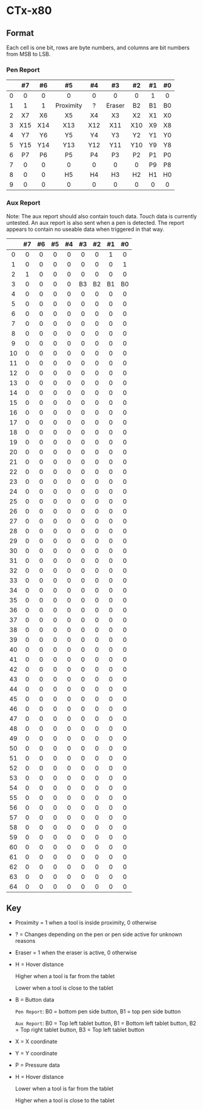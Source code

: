 # CTx-x80

## Format

Each cell is one bit, rows are byte numbers, and columns are bit numbers from MSB to LSB.

### Pen Report

|   |  #7 |  #6 |     #5    |  #4 |   #3   |  #2 | #1 | #0 |
|:-:|:---:|:---:|:---------:|:---:|:------:|:---:|:--:|:--:|
| 0 |  0  |  0  |     0     |  0  |    0   |  0  |  1 |  0 |
| 1 |  1  |  1  | Proximity |  ?  | Eraser |  B2 | B1 | B0 |
| 2 |  X7 |  X6 |     X5    |  X4 |   X3   |  X2 | X1 | X0 |
| 3 | X15 | X14 |    X13    | X12 |   X11  | X10 | X9 | X8 |
| 4 |  Y7 |  Y6 |     Y5    |  Y4 |   Y3   |  Y2 | Y1 | Y0 |
| 5 | Y15 | Y14 |    Y13    | Y12 |   Y11  | Y10 | Y9 | Y8 |
| 6 |  P7 |  P6 |     P5    |  P4 |   P3   |  P2 | P1 | P0 |
| 7 |  0  |  0  |     0     |  0  |    0   |  0  | P9 | P8 |
| 8 |  0  |  0  |     H5    |  H4 |   H3   |  H2 | H1 | H0 |
| 9 |  0  |  0  |     0     |  0  |    0   |  0  |  0 |  0 |

### Aux Report

Note: The aux report should also contain touch data. Touch data is currently untested. An aux report is also sent when a pen is detected. The report appears to contain no useable data when triggered in that way. 

|    | #7 | #6 | #5 | #4 | #3 | #2 | #1 | #0 |
|:--:|:--:|:--:|:--:|:--:|:--:|:--:|:--:|:--:|
|  0 |  0 |  0 |  0 |  0 |  0 |  0 |  1 |  0 |
|  1 |  0 |  0 |  0 |  0 |  0 |  0 |  0 |  1 |
|  2 |  1 |  0 |  0 |  0 |  0 |  0 |  0 |  0 |
|  3 |  0 |  0 |  0 |  0 | B3 | B2 | B1 | B0 |
|  4 |  0 |  0 |  0 |  0 |  0 |  0 |  0 |  0 |
|  5 |  0 |  0 |  0 |  0 |  0 |  0 |  0 |  0 |
|  6 |  0 |  0 |  0 |  0 |  0 |  0 |  0 |  0 |
|  7 |  0 |  0 |  0 |  0 |  0 |  0 |  0 |  0 |
|  8 |  0 |  0 |  0 |  0 |  0 |  0 |  0 |  0 |
|  9 |  0 |  0 |  0 |  0 |  0 |  0 |  0 |  0 |
| 10 |  0 |  0 |  0 |  0 |  0 |  0 |  0 |  0 |
| 11 |  0 |  0 |  0 |  0 |  0 |  0 |  0 |  0 |
| 12 |  0 |  0 |  0 |  0 |  0 |  0 |  0 |  0 |
| 13 |  0 |  0 |  0 |  0 |  0 |  0 |  0 |  0 |
| 14 |  0 |  0 |  0 |  0 |  0 |  0 |  0 |  0 |
| 15 |  0 |  0 |  0 |  0 |  0 |  0 |  0 |  0 |
| 16 |  0 |  0 |  0 |  0 |  0 |  0 |  0 |  0 |
| 17 |  0 |  0 |  0 |  0 |  0 |  0 |  0 |  0 |
| 18 |  0 |  0 |  0 |  0 |  0 |  0 |  0 |  0 |
| 19 |  0 |  0 |  0 |  0 |  0 |  0 |  0 |  0 |
| 20 |  0 |  0 |  0 |  0 |  0 |  0 |  0 |  0 |
| 21 |  0 |  0 |  0 |  0 |  0 |  0 |  0 |  0 |
| 22 |  0 |  0 |  0 |  0 |  0 |  0 |  0 |  0 |
| 23 |  0 |  0 |  0 |  0 |  0 |  0 |  0 |  0 |
| 24 |  0 |  0 |  0 |  0 |  0 |  0 |  0 |  0 |
| 25 |  0 |  0 |  0 |  0 |  0 |  0 |  0 |  0 |
| 26 |  0 |  0 |  0 |  0 |  0 |  0 |  0 |  0 |
| 27 |  0 |  0 |  0 |  0 |  0 |  0 |  0 |  0 |
| 28 |  0 |  0 |  0 |  0 |  0 |  0 |  0 |  0 |
| 29 |  0 |  0 |  0 |  0 |  0 |  0 |  0 |  0 |
| 30 |  0 |  0 |  0 |  0 |  0 |  0 |  0 |  0 |
| 31 |  0 |  0 |  0 |  0 |  0 |  0 |  0 |  0 |
| 32 |  0 |  0 |  0 |  0 |  0 |  0 |  0 |  0 |
| 33 |  0 |  0 |  0 |  0 |  0 |  0 |  0 |  0 |
| 34 |  0 |  0 |  0 |  0 |  0 |  0 |  0 |  0 |
| 35 |  0 |  0 |  0 |  0 |  0 |  0 |  0 |  0 |
| 36 |  0 |  0 |  0 |  0 |  0 |  0 |  0 |  0 |
| 37 |  0 |  0 |  0 |  0 |  0 |  0 |  0 |  0 |
| 38 |  0 |  0 |  0 |  0 |  0 |  0 |  0 |  0 |
| 39 |  0 |  0 |  0 |  0 |  0 |  0 |  0 |  0 |
| 40 |  0 |  0 |  0 |  0 |  0 |  0 |  0 |  0 |
| 41 |  0 |  0 |  0 |  0 |  0 |  0 |  0 |  0 |
| 42 |  0 |  0 |  0 |  0 |  0 |  0 |  0 |  0 |
| 43 |  0 |  0 |  0 |  0 |  0 |  0 |  0 |  0 |
| 44 |  0 |  0 |  0 |  0 |  0 |  0 |  0 |  0 |
| 45 |  0 |  0 |  0 |  0 |  0 |  0 |  0 |  0 |
| 46 |  0 |  0 |  0 |  0 |  0 |  0 |  0 |  0 |
| 47 |  0 |  0 |  0 |  0 |  0 |  0 |  0 |  0 |
| 48 |  0 |  0 |  0 |  0 |  0 |  0 |  0 |  0 |
| 49 |  0 |  0 |  0 |  0 |  0 |  0 |  0 |  0 |
| 50 |  0 |  0 |  0 |  0 |  0 |  0 |  0 |  0 |
| 51 |  0 |  0 |  0 |  0 |  0 |  0 |  0 |  0 |
| 52 |  0 |  0 |  0 |  0 |  0 |  0 |  0 |  0 |
| 53 |  0 |  0 |  0 |  0 |  0 |  0 |  0 |  0 |
| 54 |  0 |  0 |  0 |  0 |  0 |  0 |  0 |  0 |
| 55 |  0 |  0 |  0 |  0 |  0 |  0 |  0 |  0 |
| 56 |  0 |  0 |  0 |  0 |  0 |  0 |  0 |  0 |
| 57 |  0 |  0 |  0 |  0 |  0 |  0 |  0 |  0 |
| 58 |  0 |  0 |  0 |  0 |  0 |  0 |  0 |  0 |
| 59 |  0 |  0 |  0 |  0 |  0 |  0 |  0 |  0 |
| 60 |  0 |  0 |  0 |  0 |  0 |  0 |  0 |  0 |
| 61 |  0 |  0 |  0 |  0 |  0 |  0 |  0 |  0 |
| 62 |  0 |  0 |  0 |  0 |  0 |  0 |  0 |  0 |
| 63 |  0 |  0 |  0 |  0 |  0 |  0 |  0 |  0 |
| 64 |  0 |  0 |  0 |  0 |  0 |  0 |  0 |  0 |

## Key

- Proximity = 1 when a tool is inside proximity, 0 otherwise

- ? = Changes depending on the pen or pen side active for unknown reasons

- Eraser = 1 when the eraser is active, 0 otherwise

- H = Hover distance

    Higher when a tool is far from the tablet

    Lower when a tool is close to the tablet

- B = Button data

    `Pen Report`: B0 = bottom pen side button, B1 = top pen side button

    `Aux Report`: B0 = Top left tablet button, B1 = Bottom left tablet button, B2 = Top right tablet button, B3 = Top left tablet button

- X = X coordinate

- Y = Y coordinate

- P = Pressure data

- H = Hover distance

    Lower when a tool is far from the tablet

    Higher when a tool is close to the tablet